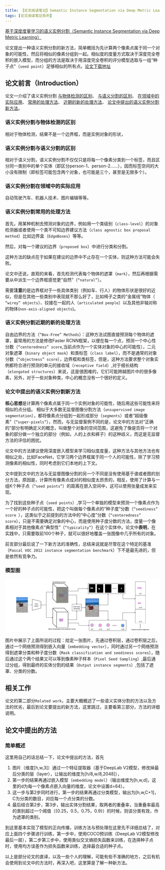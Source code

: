 ```yaml
---
title: 【论文阅读笔记】Semantic Instance Segmentation via Deep Metric Learning（一）
tags: [论文阅读笔记系列]
---
```

[基于深度度量学习的语义实例分割（Semantic Instance Segmentation via Deep Metric Learning）](https://arxiv.org/abs/1703.10277)

论文提出一种语义实例分割的新方法，简单概括为先计算两个像素点属于同一个对象的可能性，然后将相似的像素分组到一起。相似度的度量方式取决于深度完全卷积的嵌入模型，而分组的方法是取决于用深度完全卷积的评分模型选取与一组“种子点”（`seed point`）足够相似的所有点。[论文下载地址](https://arxiv.org/pdf/1703.10277.pdf)

<!--more-->

## 论文前言（Introduction） ##
论文一介绍了语义实例分割
[与物体检测的区别](#语义实例分割与物体检测的区别)、
[与语义分割的区别](#语义实例分割与语义分割的区别)、
[在领域中的实际应用](#语义实例分割在领域中的实际应用)、
[常用的处理方法](#语义实例分割常用的处理方法)、
[近期的新的处理方法](#语义实例分割近期的新的处理方法)、
[论文中提出的语义实例分割新方法](#论文中提出的语义实例分割新方法)。

### 语义实例分割与物体检测的区别 ###
相对于物体检测，结果不是一个边界框，而是实例对象的形状，

### 语义实例分割与语义分割的区别 ###
相对于语义分割，语义实例分割不仅仅只是将每一个像素分类到一个标签，而且区分同一类别中的单个实体（即区分person-1、person-2……），因而标签空间的大小没有限制（即标签可能包含两个对象，也可能是三个，甚至是无限多个）。

### 语义实例分割在领域中的实际应用 ###
自动驾驶汽车、机器人技术、图片编辑等等。

### 语义实例分割常用的处理方法 ###
首先，用某种机制去预测对象的边界，例如用一个类级别（`class-level`）的对象检测器或者使用一个类不可知边界建议方法（`class agnostic box proposal method`）比如边界盒（`EdgeBoxes`）等等。

然后，对每一个建议的边界（`proposed box`）中进行分类和分割。

这种方法的缺点在于如果在建议的边界中不止存在一个实体，则这种方法可能会失败。

论文中还说，直观的来看，首先检测代表每个物体的遮罩（`mark`），然后再根据需要从中派生一个边界框感觉更“自然”（`“natural”`）。

需要**注意**的是边界框对于一些具体类别（例如车、行人）的物体形状是很好的近似，但是在其他一些类别中表现就不那么好了，比如椅子之类的“金属线”物体（` “wirey” objects`）、铰接在一起的人（`articulated people`）以及其他非轴对称的物体(`non-axis-aligned objects`)。

### 语义实例分割近期的新的处理方法 ###

自由边界的方法（`“Box-Free” Methods`）：这种方法试图直接预测每个物体的遮罩，最常用的方法是修改Faster RCNN框架，以便在每一个点，预测一个中心性分数（`“centeredness” score`,当前点作为一个实体对象的中心的可能性），二元对象遮罩（`binary object mask`）和类标签（`class label`），而不是通常的对象分数（`“objectness” score`），边界框和类标签，但是，这种方法要求整个对象实例都符合进行预测的单元的接收域（`receptive field`）,对于细长结构（`elongated
structures`）来说，这是很困难的，它们可能跨越图片中的很多像素，另外，对于一些对象种类，中心的概念没有一个很好的定义。

### 论文中提出的语义实例分割新方法 ###
**核心思想**是计算两个像素点属于同一个实例对象的可能性，随后用这些可能性来将相似的点分组。
相似于大多数无监督图像分割方法（`unsupervised image segmentation`），都将像素点分组到一起形成部分（`segments`）或者“超级像素”（`“super-pixels”`），然而，与无监督案例不同的是，论文中的方法对“正确的”部分有明确定义的概念，叫做整个对象的空间范围，这避免了像是否将一个对象的部分做一个独立的部分（例如，人的上衣和裤子）的这种歧义，而这是无监督方法的评估的困扰。

论文中的方法建议使用深度嵌入模型来学习相似度度量，这种方法与其他方法也有相似之处，比如FaceNet，它学习两个边界框属于同一个人的可能性，除了学习预测像素的相似性，同时考虑到它们本地的上下文。

文中提到文中的方法与无监督图像分割的另一个不同是没有使用基于谱或者图的划分方法，原因是，计算所有像素点成对的相似度太昂贵的，相反，使用了计算与一组K个种子点（`“seed points”`）的距离在嵌入空间中，这可以使用张量成发来实现。

为了找到这些种子点（`seed points`）,学习一个单独的模型来预测一个像素点作为一个好的种子点的可能性，把这个叫做每个像素点的“种子度”分数（`“seediness” score `），这类似于之前提到的方法中的“中心度”分数（`“centeredness” score`），只是不需要确定对象的中心，而是使用种子度分数的方法，度量一个像素相对于其他像素点“典型性”（`“typicality”`）在这个实体中。论文中**表明**，在实践中，只需要取前100个种子，就可以很好地覆盖一张图像中几乎所有的对象。

前言部分最后说了一下新方法的准确性，总结来说就是尽管在这个特定的基准（`Pascal VOC 2012 instance segmentation
benchmark`）下不是最先进的，但是依然有竞争力。

### 模型图 ###

![图片一，基于深度度量学习的语义实例分割](/assets/images/2019/20190910/image1-Semantic-Instance-Segmentation-via-Deep-Metric-Learning.png)

图片中展示了上面所说的过程：给定一张图片，先通过卷积层，通过卷积层之后，通过一个网络预测得到嵌入向量（`embedding vector`），同时通过另一个网络预测得到遮罩分类和种子度分数（`Mask classification and seediness scores`），随后通过这个两个结果又可以等到像素种子样本（`Pixel Seed
Sampling`）,最后通过分组，得到最终的实体分割的结果（`Output instance segments`）,包括了遮罩、分类的分数。

## 相关工作 ##
论文的第二部分`Related work`，主要大概概述了一些语义实体分割的方法以及方法的优劣，最后到论文要提出的新方法，这里跳过，主要看第三部分，方法的详细说明。

## 论文中提出的方法 ##

### 简单概述 ###

这里用自己的话总结一下，论文中提出的方法，首先
1. 图片（维度[h,w,3]）通过一个特征提取器（基于DeepLab V2模型，修改掉最后分类的层（layer），让输出的维度为[h/8,w/8,2048]），
2. 第一步的结果再通过嵌入模型（`embedding model`）（输出维度为[h,w,d]，这里的d为每一个像素点嵌入向量的维度，论文中设置d=64）。
3. 这一步与第2步同时进行，第一步的结果再通过分类模型，输出为[h,w,C+1]，C为分类的数目，对应每一个点分类的分数。
4. 最后结合第2步，第3步，输出实体分割结果，取两者的重叠率，当重叠率最高的类别超过一个阈值（{0.25，0.5，0.75，0.9}）的时候，则该分类有效，作为遮罩的类别。

到这里基本实现了模型的正向传播，训练方法与预处理在这里先不详细总结了，对应上面四个步骤进行训练，第一步中，使用COCO预训练（DeepLab V2模型修改最后一层），第二步第三步中，使用类似交叉熵损失函数来训练，在选择种子点时，使用均方误差作为损失函数来训练，选择最合适的种子点。

以上是部分论文的直译，以及一些个人的理解，可能有些不准确的地方，之后有机会使用到论文中的方法时，再深入吧，这里算是了解一种新方法。